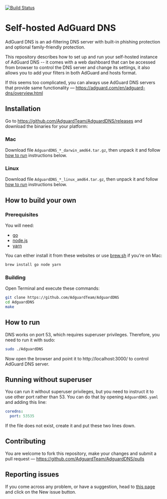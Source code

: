 [![Build Status](https://travis-ci.org/AdguardTeam/AdguardDNS.svg)](https://travis-ci.org/AdguardTeam/AdguardDNS)

# Self-hosted AdGuard DNS

AdGuard DNS is an ad-filtering DNS server with built-in phishing protection and optional family-friendly protection.

This repository describes how to set up and run your self-hosted instance of AdGuard DNS -- it comes with a web dashboard that can be accessed from browser to control the DNS server and change its settings, it also allows you to add your filters in both AdGuard and hosts format.

If this seems too complicated, you can always use AdGuard DNS servers that provide same functionality — https://adguard.com/en/adguard-dns/overview.html

## Installation

Go to https://github.com/AdguardTeam/AdguardDNS/releases and download the binaries for your platform:

### Mac
Download file `AdguardDNS_*_darwin_amd64.tar.gz`, then unpack it and follow [how to run](#How-to-run) instructions below.

### Linux
Download file `AdguardDNS_*_linux_amd64.tar.gz`, then unpack it and follow [how to run](#How-to-run) instructions below.

## How to build your own

### Prerequisites

You will need:
 * [go](https://golang.org/dl/)
 * [node.js](https://nodejs.org/en/download/)
 * [yarn](https://yarnpkg.com/en/docs/install)

You can either install it from these websites or use [brew.sh](https://brew.sh/) if you're on Mac:
```bash
brew install go node yarn
```

### Building
Open Terminal and execute these commands:
```bash
git clone https://github.com/AdguardTeam/AdguardDNS
cd AdguardDNS
make
```

## How to run

DNS works on port 53, which requires superuser privileges. Therefore, you need to run it with sudo:
```bash
sudo ./AdguardDNS
```

Now open the browser and point it to http://localhost:3000/ to control AdGuard DNS server.

## Running without superuser

You can run it without superuser privileges, but you need to instruct it to use other port rather than 53. You can do that by opening `AdguardDNS.yaml` and adding this line:
```yaml
coredns:
  port: 53535
```

If the file does not exist, create it and put these two lines down.

## Contributing

You are welcome to fork this repository, make your changes and submit a pull request — https://github.com/AdguardTeam/AdguardDNS/pulls

## Reporting issues

If you come across any problem, or have a suggestion, head to [this page](https://github.com/AdguardTeam/AdguardDNS/issues) and click on the New issue button.
